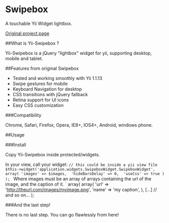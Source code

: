 Swipebox
================================

A touchable Yii Widget lightbox.

[Original project page](http://brutaldesign.github.com/swipebox)

##What is Yii-Swipebox ?

Yii-Swipebox is a jQuery "lightbox" widget for yii, supporting desktop, mobile and tablet.

##Features from original Swipebox

- Tested and working smoothly with Yii 1.1.13
- Swipe gestures for mobile
- Keyboard Navigation for desktop
- CSS transitions with jQuery fallback
- Retina support for UI icons
- Easy CSS customization

###Compatibility

Chrome, Safari, Firefox, Opera, IE8+, IOS4+, Android, windows phone.

##Usage

###Install

Copy Yii-Swipebox inside protected/widgets.

In your view, call your widget:
`
// this could be inside a yii view file
$this->widget('application.widgets.SwipeboxWidget.SwipeboxWidget', 
	array(
		'images' => $images, 
		'hideBarsDelay' => 0, 
		'useCss' => true
	)
); 
`
Where images must be an array of arrays containing the url of the image, and the caption of it.
`
array(
	array(
		'url' 	=> 'http://theurl.com/images/myimage.png',
		'name' 	=> 'my caption',
	),
	[...] // and so on...
);

###And the last step!

There is no last step.
You can go flawlessly from here!

